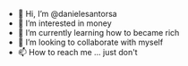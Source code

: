- 👋 Hi, I’m @danielesantorsa
- 👀 I’m interested in money
- 🌱 I’m currently learning how to became rich
- 💞️ I’m looking to collaborate with myself
- 📫 How to reach me ... just don't

<!---
danielesantorsa/danielesantorsa is a ✨ special ✨ repository because its `README.md` (this file) appears on your GitHub profile.
You can click the Preview link to take a look at your changes.
--->
